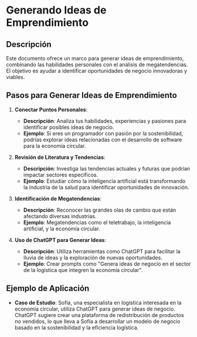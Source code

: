 # Generando Ideas de Emprendimiento

## Descripción

Este documento ofrece un marco para generar ideas de emprendimiento, combinando las habilidades personales con el análisis de megatendencias. El objetivo es ayudar a identificar oportunidades de negocio innovadoras y viables.

## Pasos para Generar Ideas de Emprendimiento

1. **Conectar Puntos Personales**:
   - **Descripción**: Analiza tus habilidades, experiencias y pasiones para identificar posibles ideas de negocio.
   - **Ejemplo**: Si eres un programador con pasión por la sostenibilidad, podrías explorar ideas relacionadas con el desarrollo de software para la economía circular.

2. **Revisión de Literatura y Tendencias**:
   - **Descripción**: Investiga las tendencias actuales y futuras que podrían impactar sectores específicos.
   - **Ejemplo**: Estudiar cómo la inteligencia artificial está transformando la industria de la salud para identificar oportunidades de innovación.

3. **Identificación de Megatendencias**:
   - **Descripción**: Reconocer las grandes olas de cambio que están afectando diversas industrias.
   - **Ejemplo**: Megatendencias como el teletrabajo, la inteligencia artificial, y la economía circular.

4. **Uso de ChatGPT para Generar Ideas**:
   - **Descripción**: Utiliza herramientas como ChatGPT para facilitar la lluvia de ideas y la exploración de nuevas oportunidades.
   - **Ejemplo**: Crear prompts como "Genera ideas de negocio en el sector de la logística que integren la economía circular".

## Ejemplo de Aplicación

- **Caso de Estudio**: Sofía, una especialista en logística interesada en la economía circular, utiliza ChatGPT para generar ideas de negocio. ChatGPT sugiere crear una plataforma de redistribución de productos no vendidos, lo que lleva a Sofía a desarrollar un modelo de negocio basado en la sostenibilidad y la eficiencia logística.

